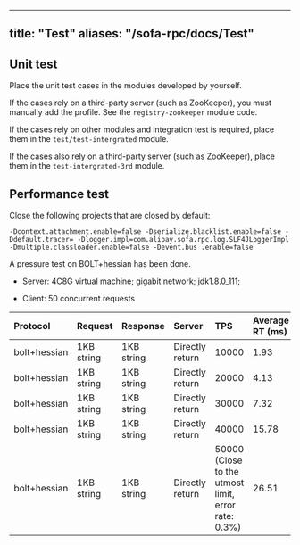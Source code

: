 
---

title: "Test"
aliases: "/sofa-rpc/docs/Test"
---

## Unit test

Place the unit test cases in the modules developed by yourself.

If the cases rely on a third-party server (such as ZooKeeper), you must manually add the profile. See the `registry-zookeeper` module code.

If the cases rely on other modules and integration test is required, place them in the `test/test-intergrated` module.

If the cases also rely on a third-party server (such as ZooKeeper), place them in the `test-intergrated-3rd` module.

## Performance test

Close the following projects that are closed by default:

`-Dcontext.attachment.enable=false -Dserialize.blacklist.enable=false -Ddefault.tracer= -Dlogger.impl=com.alipay.sofa.rpc.log.SLF4JLoggerImpl -Dmultiple.classloader.enable=false -Devent.bus .enable=false`

A pressure test on BOLT+hessian has been done.

- Server: 4C8G virtual machine; gigabit network; jdk1.8.0_111;

- Client: 50 concurrent requests

Protocol | Request | Response | Server | TPS | Average RT (ms) |
| :--- | :--- | :--- | :--- | :--- | :--- |
| bolt+hessian | 1KB string | 1KB string | Directly return | 10000 | 1.93 |
| bolt+hessian | 1KB string | 1KB string | Directly return | 20000 | 4.13 |
| bolt+hessian | 1KB string | 1KB string | Directly return| 30000 | 7.32 |
| bolt+hessian | 1KB string | 1KB string | Directly return | 40000 | 15.78 |
| bolt+hessian | 1KB string | 1KB string | Directly return | 50000 (Close to the utmost limit, error rate: 0.3%) | 26.51 |
